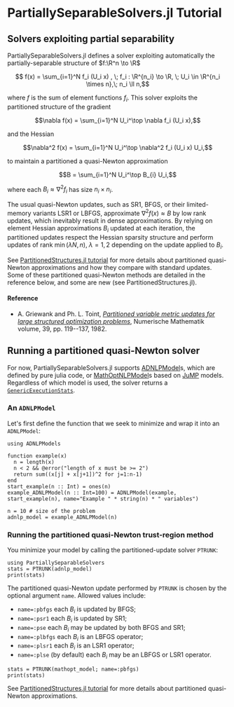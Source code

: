# PartiallySeparableSolvers.jl Tutorial


## Solvers exploiting partial separability
PartiallySeparableSolvers.jl defines a solver exploiting automatically the partially-separable structure of $f:\R^n \to \R$
```math
 f(x) = \sum_{i=1}^N f_i (U_i x) , \; f_i : \R^{n_i} \to \R, \; U_i \in \R^{n_i \times n},\; n_i \ll n,
```
where $f$ is the sum of element functions $f_i$.
This solver exploits the partitioned structure of the gradient
```math
\nabla f(x) = \sum_{i=1}^N U_i^\top \nabla f_i (U_i x),
```
and the Hessian 
```math
\nabla^2 f(x) = \sum_{i=1}^N U_i^\top \nabla^2 f_i (U_i x) U_i,
```
to maintain a partitioned a quasi-Newton approximation
```math
B = \sum_{i=1}^N U_i^\top B_{i} U_i,
```
where each $B_{i} \approx \nabla^2 f_i$ has size $n_i \times n_i$.

The usual quasi-Newton updates, such as SR1, BFGS, or their limited-memory variants LSR1 or LBFGS, approximate $\nabla^2 f(x)\approx B$ by low rank updates, which inevitably result in dense approximations.
By relying on element Hessian approximations $B_i$ updated at each iteration, the partitioned updates respect the Hessian sparsity structure and perform updates of rank $\min(\lambda N,n), \; \lambda = 1,2$ depending on the update applied to $B_i$.

See [PartitionedStructures.jl tutorial](https://JuliaSmoothOptimizers.github.io/PartitionedStructures.jl/dev/tutorial/) for more details about partitioned quasi-Newton approximations and how they compare with standard updates.
Some of these partitioned quasi-Newton methods are detailed in the reference below, and some are new (see PartitionedStructures.jl).

#### Reference
* A. Griewank and Ph. L. Toint, [*Partitioned variable metric updates for large structured optimization problems*](https://link.springer.com/article/10.1007/BF01399316), Numerische Mathematik volume, 39, pp. 119--137, 1982.


## Running a partitioned quasi-Newton solver
For now, PartiallySeparableSolvers.jl supports [ADNLPModel](https://github.com/JuliaSmoothOptimizers/ADNLPModels.jl)s, which are defined by pure julia code, or [MathOptNLPModel](https://github.com/JuliaSmoothOptimizers/NLPModelsJuMP.jl)s based on [JuMP](https://github.com/jump-dev/JuMP.jl) models.
Regardless of which model is used, the solver returns a [`GenericExecutionStats`](https://juliasmoothoptimizers.github.io/SolverCore.jl/dev/reference/#SolverCore.GenericExecutionStats).

### An `ADNLPModel`
Let's first define the function that we seek to minimize and wrap it into an `ADNLPModel`:
```@example PSSolver
using ADNLPModels

function example(x)
  n = length(x)
  n < 2 && @error("length of x must be >= 2")
  return sum((x[j] + x[j+1])^2 for j=1:n-1)
end 
start_example(n :: Int) = ones(n)
example_ADNLPModel(n :: Int=100) = ADNLPModel(example, start_example(n), name="Example " * string(n) * " variables")

n = 10 # size of the problem
adnlp_model = example_ADNLPModel(n)
```

### Running the partitioned quasi-Newton trust-region method
You minimize your model by calling the partitioned-update solver `PTRUNK`:
```@example PSSolver
using PartiallySeparableSolvers
stats = PTRUNK(adnlp_model)
print(stats)
```

The partitioned quasi-Newton update performed by `PTRUNK` is chosen by the optional argument `name`.
Allowed values include:
- `name=:pbfgs` each $B_i$ is updated by BFGS;
- `name=:psr1` each $B_i$ is updated by SR1;
- `name=:pse` each $B_i$ may be updated by both BFGS and SR1;
- `name=:plbfgs` each $B_i$ is an LBFGS operator;
- `name=:plsr1` each $B_i$ is an LSR1 operator;
- `name=:plse` (by default) each $B_i$ may be an LBFGS or LSR1 operator.

```@example PSSolver
stats = PTRUNK(mathopt_model; name=:pbfgs)
print(stats)
```

See [PartitionedStructures.jl tutorial](https://JuliaSmoothOptimizers.github.io/PartitionedStructures.jl/dev/tutorial/) for more details about partitioned quasi-Newton approximations.